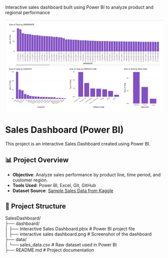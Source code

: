Interactive sales dashboard built using Power BI to analyze product and regional performance

![Dashboard Preview](dashboard/interactive%20sales%20dashboard.png)

 
 # Sales Dashboard (Power BI)

This project is an interactive Sales Dashboard created using Power BI.

## 📊 Project Overview

- **Objective**: Analyze sales performance by product line, time period, and customer region.
- **Tools Used**: Power BI, Excel, Git, GitHub
- **Dataset Source**: [Sample Sales Data from Kaggle](https://www.kaggle.com/datasets/kyanyoga/sample-sales-data)

## 📁 Project Structure

SalesDashboard/  
├── dashboard/  
│   ├── Interactive Sales Dashboard.pbix   # Power BI project file  
│   ├── interactive sales dashboard.png    # Screenshot of the dashboard  
├── data/  
│   └── sales_data.csv                     # Raw dataset used in Power BI  
├── README.md                              # Project documentation
